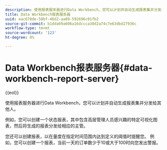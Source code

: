 ```yaml
---
description: 使用报表服务器进行Data Workbench，您可以计划并自动生成报表集并分发给其他人。
title: Data Workbench报表服务器
uuid: eac678de-58bf-46d2-aa09-592696c01fb2
source-git-commit: b1dda69a606a16dccca30d2a74c7e63dbd27936c
workflow-type: tm+mt
source-wordcount: '123'
ht-degree: 0%

---
```



# Data Workbench报表服务器{#data-workbench-report-server}

{{eol}}

使用报表服务器进行Data Workbench，您可以计划并自动生成报表集并分发给其他人。

例如，您可以创建一个状态报表，其中包含高层管理人员感兴趣的特定可视化图表，然后将生成的报表分发给相应的主管。

您还可以创建报表，以在量度在指定时间范围内达到定义的阈值时提醒您。 例如，您可以创建一个报表，当前一天的订单数少于10或大于100时向您发出警报。
